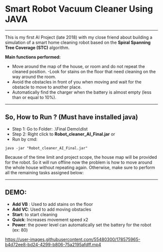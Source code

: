# Smart Robot Vacuum Cleaner Using JAVA
---
This is my first AI Project (late 2018) with my close friend about building a simulation of a smart home cleaning robot based on the **Spiral Spanning Tree Coverage (STC)** algorithm.

**Main functions performed:**
- Move around the map of the house, or room and do not repeat the cleaned position.
-Look for stains on the floor that need cleaning on the way around the room.
- Avoid the obstacles in front of you when moving and wait for the obstacle to move to another place.
- Automatically find the charger when the battery is almost empty (less than or equal to 10%).

----
## So, How to Run ? **(Must have installed java)**

- Step 1: Go to Folder: .\Final Demo\dist
- Step 2: Right click to **Robot_cleaner_AI_Final.jar**
or
 - Run by cmd:
 ```
 java -jar "Robot_cleaner_AI_Final.jar" 
 ```
Because of the time limit and project scope, the house map will be provided for the robot. So it will run offline
now the problem is how to move around the whole house without repeating again. Otherwise, make sure to perform all the remaining tasks assigned below:

-----
## DEMO:

- **Add VB** : Used to add stains on the floor
- **Add VC**: Used to add moving obstacles
- **Start**: to start cleaning
- **Quick**: Increases movement speed x2
- **Power**: the power level can automatically set the battery for the robot (ex: 80)

https://user-images.githubusercontent.com/55480300/178575965-b4d72ee8-bd24-4299-b806-75a2195afdff.mp4


